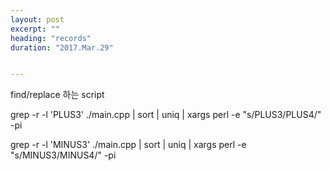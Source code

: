 ```yaml
---
layout: post
excerpt: ""
heading: "records"
duration: "2017.Mar.29"


---
```


find/replace 하는 script

>
grep -r -l \'PLUS3\' ./main.cpp \| sort \| uniq \| xargs perl -e \"s/PLUS3/PLUS4/\" -pi
>
grep -r -l \'MINUS3\' ./main.cpp \| sort \| uniq \| xargs perl -e \"s/MINUS3/MINUS4/\" -pi
